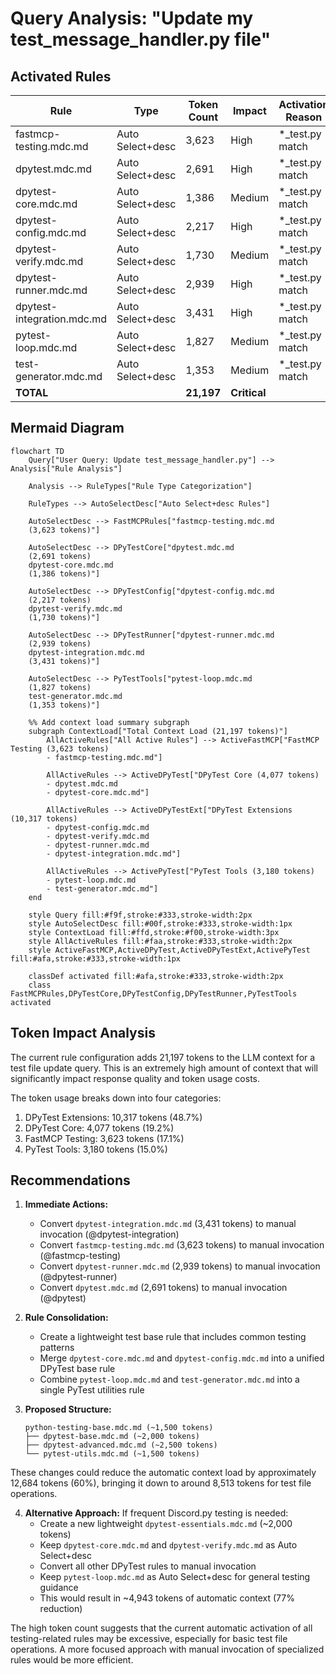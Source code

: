 # Query Analysis: "Update my test_message_handler.py file"

## Activated Rules

| Rule                           | Type             | Token Count | Impact     | Activation Reason |
| ----------------------------- | ---------------- | ----------- | ---------- | ---------------- |
| fastmcp-testing.mdc.md       | Auto Select+desc | 3,623       | High       | *_test.py match |
| dpytest.mdc.md               | Auto Select+desc | 2,691       | High       | *_test.py match |
| dpytest-core.mdc.md          | Auto Select+desc | 1,386       | Medium     | *_test.py match |
| dpytest-config.mdc.md        | Auto Select+desc | 2,217       | High       | *_test.py match |
| dpytest-verify.mdc.md        | Auto Select+desc | 1,730       | Medium     | *_test.py match |
| dpytest-runner.mdc.md        | Auto Select+desc | 2,939       | High       | *_test.py match |
| dpytest-integration.mdc.md    | Auto Select+desc | 3,431       | High       | *_test.py match |
| pytest-loop.mdc.md           | Auto Select+desc | 1,827       | Medium     | *_test.py match |
| test-generator.mdc.md        | Auto Select+desc | 1,353       | Medium     | *_test.py match |
| **TOTAL**                     |                  | **21,197**  | **Critical** | |

## Mermaid Diagram

```mermaid
flowchart TD
    Query["User Query: Update test_message_handler.py"] --> Analysis["Rule Analysis"]

    Analysis --> RuleTypes["Rule Type Categorization"]

    RuleTypes --> AutoSelectDesc["Auto Select+desc Rules"]

    AutoSelectDesc --> FastMCPRules["fastmcp-testing.mdc.md
    (3,623 tokens)"]

    AutoSelectDesc --> DPyTestCore["dpytest.mdc.md
    (2,691 tokens)
    dpytest-core.mdc.md
    (1,386 tokens)"]

    AutoSelectDesc --> DPyTestConfig["dpytest-config.mdc.md
    (2,217 tokens)
    dpytest-verify.mdc.md
    (1,730 tokens)"]

    AutoSelectDesc --> DPyTestRunner["dpytest-runner.mdc.md
    (2,939 tokens)
    dpytest-integration.mdc.md
    (3,431 tokens)"]

    AutoSelectDesc --> PyTestTools["pytest-loop.mdc.md
    (1,827 tokens)
    test-generator.mdc.md
    (1,353 tokens)"]

    %% Add context load summary subgraph
    subgraph ContextLoad["Total Context Load (21,197 tokens)"]
        AllActiveRules["All Active Rules"] --> ActiveFastMCP["FastMCP Testing (3,623 tokens)
        - fastmcp-testing.mdc.md"]

        AllActiveRules --> ActiveDPyTest["DPyTest Core (4,077 tokens)
        - dpytest.mdc.md
        - dpytest-core.mdc.md"]

        AllActiveRules --> ActiveDPyTestExt["DPyTest Extensions (10,317 tokens)
        - dpytest-config.mdc.md
        - dpytest-verify.mdc.md
        - dpytest-runner.mdc.md
        - dpytest-integration.mdc.md"]

        AllActiveRules --> ActivePyTest["PyTest Tools (3,180 tokens)
        - pytest-loop.mdc.md
        - test-generator.mdc.md"]
    end

    style Query fill:#f9f,stroke:#333,stroke-width:2px
    style AutoSelectDesc fill:#00f,stroke:#333,stroke-width:1px
    style ContextLoad fill:#ffd,stroke:#f00,stroke-width:3px
    style AllActiveRules fill:#faa,stroke:#333,stroke-width:2px
    style ActiveFastMCP,ActiveDPyTest,ActiveDPyTestExt,ActivePyTest fill:#afa,stroke:#333,stroke-width:1px

    classDef activated fill:#afa,stroke:#333,stroke-width:2px
    class FastMCPRules,DPyTestCore,DPyTestConfig,DPyTestRunner,PyTestTools activated
```

## Token Impact Analysis

The current rule configuration adds 21,197 tokens to the LLM context for a test file update query. This is an extremely high amount of context that will significantly impact response quality and token usage costs.

The token usage breaks down into four categories:
1. DPyTest Extensions: 10,317 tokens (48.7%)
2. DPyTest Core: 4,077 tokens (19.2%)
3. FastMCP Testing: 3,623 tokens (17.1%)
4. PyTest Tools: 3,180 tokens (15.0%)

## Recommendations

1. **Immediate Actions:**
   - Convert `dpytest-integration.mdc.md` (3,431 tokens) to manual invocation (@dpytest-integration)
   - Convert `fastmcp-testing.mdc.md` (3,623 tokens) to manual invocation (@fastmcp-testing)
   - Convert `dpytest-runner.mdc.md` (2,939 tokens) to manual invocation (@dpytest-runner)
   - Convert `dpytest.mdc.md` (2,691 tokens) to manual invocation (@dpytest)

2. **Rule Consolidation:**
   - Create a lightweight test base rule that includes common testing patterns
   - Merge `dpytest-core.mdc.md` and `dpytest-config.mdc.md` into a unified DPyTest base rule
   - Combine `pytest-loop.mdc.md` and `test-generator.mdc.md` into a single PyTest utilities rule

3. **Proposed Structure:**
   ```
   python-testing-base.mdc.md (~1,500 tokens)
   ├── dpytest-base.mdc.md (~2,000 tokens)
   ├── dpytest-advanced.mdc.md (~2,500 tokens)
   └── pytest-utils.mdc.md (~1,500 tokens)
   ```

These changes could reduce the automatic context load by approximately 12,684 tokens (60%), bringing it down to around 8,513 tokens for test file operations.

4. **Alternative Approach:**
   If frequent Discord.py testing is needed:
   - Create a new lightweight `dpytest-essentials.mdc.md` (~2,000 tokens)
   - Keep `dpytest-core.mdc.md` and `dpytest-verify.mdc.md` as Auto Select+desc
   - Convert all other DPyTest rules to manual invocation
   - Keep `pytest-loop.mdc.md` as Auto Select+desc for general testing guidance
   - This would result in ~4,943 tokens of automatic context (77% reduction)

The high token count suggests that the current automatic activation of all testing-related rules may be excessive, especially for basic test file operations. A more focused approach with manual invocation of specialized rules would be more efficient.
